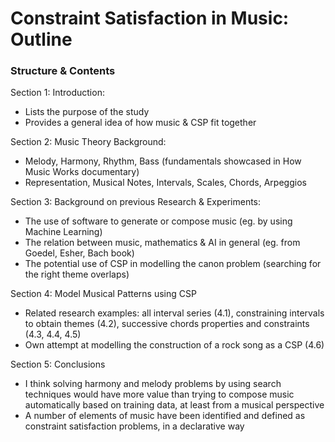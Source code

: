 # Constraint Satisfaction in Music: Outline

### Structure & Contents

Section 1: Introduction:

- Lists the purpose of the study
- Provides a general idea of how music & CSP fit together

Section 2: Music Theory Background: 

- Melody, Harmony, Rhythm, Bass (fundamentals showcased in How Music Works documentary)
- Representation, Musical Notes, Intervals, Scales, Chords, Arpeggios 

Section 3: Background on previous Research & Experiments:

- The use of software to generate or compose music (eg. by using Machine Learning)
- The relation between music, mathematics & AI in general (eg. from Goedel, Esher, Bach book)
- The potential use of CSP in modelling the canon problem (searching for the right theme overlaps)

Section 4: Model Musical Patterns using CSP

- Related research examples: all interval series (4.1), constraining intervals to obtain themes (4.2), successive chords properties and constraints (4.3, 4.4, 4.5)
- Own attempt at modelling the construction of a rock song as a CSP (4.6)

Section 5: Conclusions

- I think solving harmony and melody problems by using search techniques would have more value than trying to compose music automatically based on training data, at least from a musical perspective
- A number of elements of music have been identified and defined as constraint satisfaction problems, in a declarative way